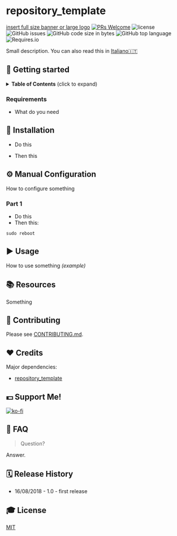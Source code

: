 # repository_template
[insert full size banner or large logo](https://linktr.ee/jftechofficial)
[![PRs Welcome](https://img.shields.io/badge/PRs-welcome-brightgreen.svg)](http://makeapullrequest.com) 
![license](https://img.shields.io/github/license/JFtechOfficial/repository_template.svg) 
![GitHub issues](https://img.shields.io/github/issues/JFtechOfficial/repository_template.svg) 
![GitHub code size in bytes](https://img.shields.io/github/languages/code-size/JFtechOfficial/repository_template.svg) 
![GitHub top language](https://img.shields.io/github/languages/top/JFtechOfficial/repository_template.svg) 
![Requires.io](https://img.shields.io/requires/github/JFtechOfficial/repository_template.svg)

Small description. You can also read this in [Italiano🇮🇹](README-it-IT.md)


## 🚀 Getting started

<details>
 <summary><strong>Table of Contents</strong> (click to expand)</summary>

* [Getting started](#-getting-started)
* [Installation](#-installation)
* [Configuration](#️-manual-configuration)
* [Usage](#️-usage)
* [Resources](#-resources)
* [Contributing](#-contributing)
* [Credits](#️-credits)
* [Support Me!](#-support-me)
* [FAQ](#-faq)
* [Release History](#️-release-history)
* [License](#-license)
</details>

### Requirements

* What do you need


## 💾 Installation

* Do this

* Then this



## ⚙️ Manual Configuration

How to configure something

### Part 1
* Do this
* Then this:
```shell
sudo reboot
```

## ▶️ Usage

How to use something
*(example)*


## 📚 Resources

Something


## 🎁 Contributing

Please see [CONTRIBUTING.md](./CONTRIBUTING.md).


## ❤️ Credits

Major dependencies:
* [repository_template](https://github.com/csparpa/repository_template)


## 💵 Support Me!

 [![ko-fi](https://www.ko-fi.com/img/donate_sm.png)](https://ko-fi.com/Y8Y0FW3V)


## 💭 FAQ

> Question?

Answer.


## 🗓️ Release History

* 16/08/2018 - 1.0 - first release


## 🎓 License

[MIT](http://webpro.mit-license.org/)


